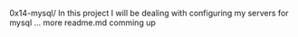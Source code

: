 0x14-mysql/
In this project I will be dealing with configuring my servers for mysql
...
more readme.md comming up
